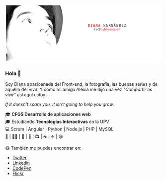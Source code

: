 ![Profile header pic](img/header.jpg)

### Hola 👋
Soy Diana apasioanada del Front-end, la fotografía, las buenas series y de aquello del vivir. Y como mi amiga Alexia me dijo una vez  *"Compartir es vivir"* así aquí estoy...

*If it doesn't scare you, it isn't going to help you grow.*

:mortar_board: **CFGS Desarrollo de aplicaciones web**  <br />
:mortar_board: Estudiando **Tecnologías Interactivas** en la UPV <br />
💻 Scrum | Angular | Python | Node.js | PHP | MySQL <br />
:purple_heart:  | 🏳️‍🌈 | 🖖 | 📸 | :tv: | :coffee: | :airplane: | :laughing:  <br />


:smile: También me puedes encontrar en: <br />
* [Twitter](https://twitter.com/dianait_)
* [Linkedin](https://www.linkedin.com/in/dianahernandezsoler/)
* [CodePen](https://codepen.io/dianait-the-bold)
* [Flickr](https://www.flickr.com/photos/elinstantedecisivo/)
